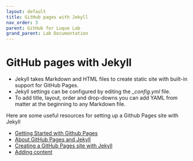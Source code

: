 ```yaml
---
layout: default
title: GitHub pages with Jekyll
nav_order: 3
parent: GitHub for Luque Lab
grand_parent: Lab Documentation 
---
```


# **GitHub pages with Jekyll**
- Jekyll takes Markdown and HTML files to create static site  with built-in support for GitHub Pages.
- Jekyll settings can be configured by editing the *_config.yml* file.
- To add title, layout, order and drop-downs you can add YAML from matter at the beginning to any Markdown file.


Here are some useful resources for setting up a Github Pages site with Jekyll
- [Getting Started with Github Pages](https://www.youtube.com/watch?v=QyFcl_Fba-k&ab_channel=TheNetNinja)
- [About GitHub Pages and Jekyll](https://docs.github.com/en/pages/setting-up-a-github-pages-site-with-jekyll/about-github-pages-and-jekyll)
- [Creating a GitHub Pages site with Jekyll](https://docs.github.com/en/pages/setting-up-a-github-pages-site-with-jekyll/creating-a-github-pages-site-with-jekyll)
- [Adding content](https://docs.github.com/en/pages/setting-up-a-github-pages-site-with-jekyll/adding-content-to-your-github-pages-site-using-jekyll)
